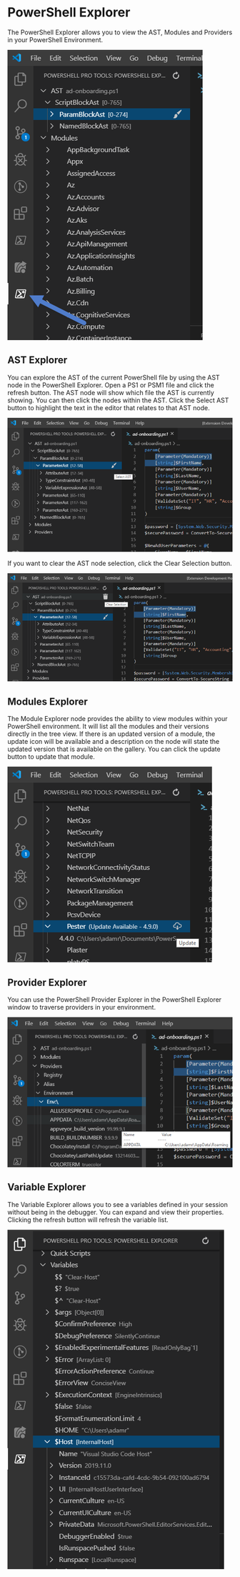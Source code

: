 # PowerShell Explorer

The PowerShell Explorer allows you to view the AST, Modules and Providers in your PowerShell Environment.

![Viewing the PowerShell Explorer Window](../../.gitbook/assets/image%20%2812%29.png)

## AST Explorer

You can explore the AST of the current PowerShell file by using the AST node in the PowerShell Explorer. Open a PS1 or PSM1 file and click the refresh button. The AST node will show which file the AST is currently showing. You can then click the nodes within the AST. Click the Select AST button to highlight the text in the editor that relates to that AST node. 

![Selecting an AST Node](../../.gitbook/assets/show-ast.PNG)

If you want to clear the AST node selection, click the Clear Selection button. 

![Clear the AST Selection](../../.gitbook/assets/clear-ast.PNG)

## Modules Explorer

The Module Explorer node provides the ability to view modules within your PowerShell environment. It will list all the modules and their versions directly in the tree view. If there is an updated version of a module, the update icon will be available and a description on the node will state the updated version that is available on the gallery. You can click the update button to update that module. 

![Module Explorer in VS Code](../../.gitbook/assets/modules.PNG)

## Provider Explorer

You can use the PowerShell Provider Explorer in the PowerShell Explorer window to traverse providers in your environment. 

![](../../.gitbook/assets/providers.PNG)

## Variable Explorer

The Variable Explorer allows you to see a variables defined in your session without being in the debugger. You can expand and view their properties. Clicking the refresh button will refresh the variable list. 

![Variable Explorer](../../.gitbook/assets/variables.png)

